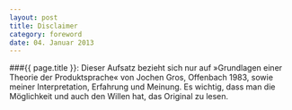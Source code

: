 ```yaml
---
layout: post
title: Disclaimer
category: foreword
date: 04. Januar 2013
---
```


###{{ page.title }}:
Dieser Aufsatz bezieht sich nur auf »Grundlagen einer Theorie der Produktsprache« von Jochen Gros, Offenbach 1983, sowie meiner Interpretation, Erfahrung und Meinung. Es wichtig, dass man die Möglichkeit und auch den Willen hat, das Original zu lesen.
